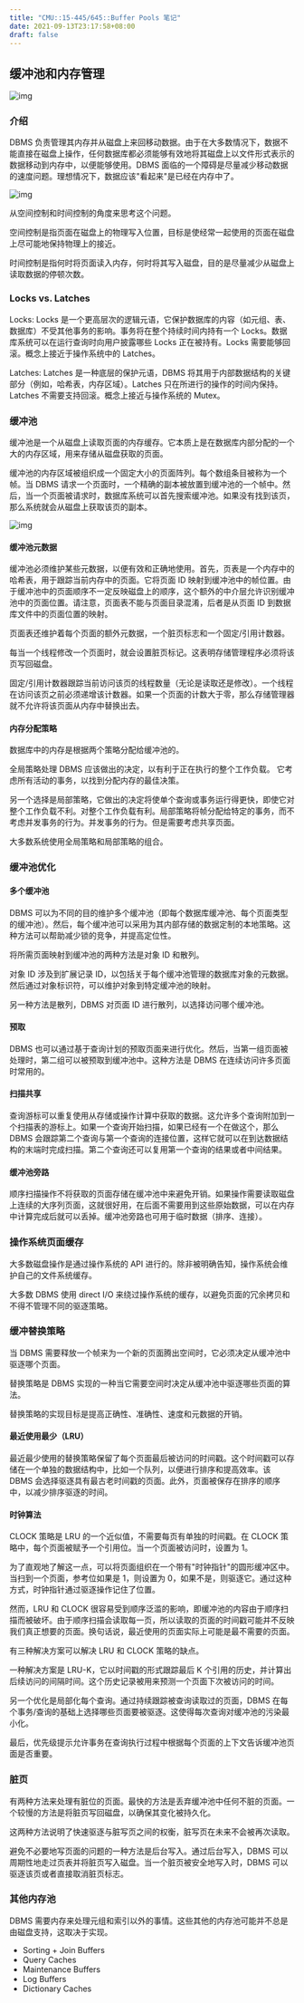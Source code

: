 ```yaml
---
title: "CMU::15-445/645::Buffer Pools 笔记"
date: 2021-09-13T23:17:58+08:00
draft: false
---
```


## 缓冲池和内存管理

![img](https://i.imgur.com/whxG5l3.png)

### 介绍

DBMS 负责管理其内存并从磁盘上来回移动数据。由于在大多数情况下，数据不能直接在磁盘上操作，任何数据库都必须能够有效地将其磁盘上以文件形式表示的数据移动到内存中，以便能够使用。DBMS 面临的一个障碍是尽量减少移动数据的速度问题。理想情况下，数据应该"看起来"是已经在内存中了。

![img](https://i.imgur.com/DZFIdeg.png)

从空间控制和时间控制的角度来思考这个问题。

空间控制是指页面在磁盘上的物理写入位置，目标是使经常一起使用的页面在磁盘上尽可能地保持物理上的接近。

时间控制是指何时将页面读入内存，何时将其写入磁盘，目的是尽量减少从磁盘上读取数据的停顿次数。

### Locks vs. Latches

Locks: Locks 是一个更高层次的逻辑元语，它保护数据库的内容（如元组、表、数据库）不受其他事务的影响。事务将在整个持续时间内持有一个 Locks。数据库系统可以在运行查询时向用户披露哪些 Locks 正在被持有。Locks 需要能够回滚。概念上接近于操作系统中的 Latches。

Latches: Latches 是一种底层的保护元语，DBMS 将其用于内部数据结构的关键部分（例如，哈希表，内存区域）。Latches 只在所进行的操作的时间内保持。Latches 不需要支持回滚。概念上接近与操作系统的 Mutex。

### 缓冲池

缓冲池是一个从磁盘上读取页面的内存缓存。它本质上是在数据库内部分配的一个大的内存区域，用来存储从磁盘获取的页面。

缓冲池的内存区域被组织成一个固定大小的页面阵列。每个数组条目被称为一个帧。当 DBMS 请求一个页面时，一个精确的副本被放置到缓冲池的一个帧中。然后，当一个页面被请求时，数据库系统可以首先搜索缓冲池。如果没有找到该页，那么系统就会从磁盘上获取该页的副本。

![img](https://i.imgur.com/pxyMuES.png)

#### 缓冲池元数据

缓冲池必须维护某些元数据，以便有效和正确地使用。首先，页表是一个内存中的哈希表，用于跟踪当前内存中的页面。它将页面 ID 映射到缓冲池中的帧位置。由于缓冲池中的页面顺序不一定反映磁盘上的顺序，这个额外的中介层允许识别缓冲池中的页面位置。请注意，页面表不能与页面目录混淆，后者是从页面 ID 到数据库文件中的页面位置的映射。

页面表还维护着每个页面的额外元数据，一个脏页标志和一个固定/引用计数器。

每当一个线程修改一个页面时，就会设置脏页标记。这表明存储管理程序必须将该页写回磁盘。

固定/引用计数器跟踪当前访问该页的线程数量（无论是读取还是修改）。一个线程在访问该页之前必须递增该计数器。如果一个页面的计数大于零，那么存储管理器就不允许将该页面从内存中替换出去。

#### 内存分配策略

数据库中的内存是根据两个策略分配给缓冲池的。

全局策略处理 DBMS 应该做出的决定，以有利于正在执行的整个工作负载。 它考虑所有活动的事务，以找到分配内存的最佳决策。

另一个选择是局部策略，它做出的决定将使单个查询或事务运行得更快，即使它对整个工作负载不利。对整个工作负载有利。局部策略将帧分配给特定的事务，而不考虑并发事务的行为。并发事务的行为。但是需要考虑共享页面。

大多数系统使用全局策略和局部策略的组合。

### 缓冲池优化

#### 多个缓冲池

DBMS 可以为不同的目的维护多个缓冲池（即每个数据库缓冲池、每个页面类型的缓冲池）。然后，每个缓冲池可以采用为其内部存储的数据定制的本地策略。这种方法可以帮助减少锁的竞争，并提高定位性。

将所需页面映射到缓冲池的两种方法是对象 ID 和散列。

对象 ID 涉及到扩展记录 ID，以包括关于每个缓冲池管理的数据库对象的元数据。然后通过对象标识符，可以维护对象到特定缓冲池的映射。

另一种方法是散列，DBMS 对页面 ID 进行散列，以选择访问哪个缓冲池。

#### 预取

DBMS 也可以通过基于查询计划的预取页面来进行优化。然后，当第一组页面被处理时，第二组可以被预取到缓冲池中。这种方法是 DBMS 在连续访问许多页面时常用的。

#### 扫描共享

查询游标可以重复使用从存储或操作计算中获取的数据。这允许多个查询附加到一个扫描表的游标上。如果一个查询开始扫描，如果已经有一个在做这个，那么 DBMS 会跟踪第二个查询与第一个查询的连接位置，这样它就可以在到达数据结构的末端时完成扫描。第二个查询还可以复用第一个查询的结果或者中间结果。

#### 缓冲池旁路

顺序扫描操作不将获取的页面存储在缓冲池中来避免开销。如果操作需要读取磁盘上连续的大序列页面，这就很好用，在后面不需要用到这些原始数据，可以在内存中计算完成后就可以丢掉。缓冲池旁路也可用于临时数据（排序、连接）。

### 操作系统页面缓存

大多数磁盘操作是通过操作系统的 API 进行的。除非被明确告知，操作系统会维护自己的文件系统缓存。

大多数 DBMS 使用 direct I/O 来绕过操作系统的缓存，以避免页面的冗余拷贝和不得不管理不同的驱逐策略。

### 缓冲替换策略

当 DBMS 需要释放一个帧来为一个新的页面腾出空间时，它必须决定从缓冲池中驱逐哪个页面。

替换策略是 DBMS 实现的一种当它需要空间时决定从缓冲池中驱逐哪些页面的算法。

替换策略的实现目标是提高正确性、准确性、速度和元数据的开销。

#### 最近使用最少（LRU）

最近最少使用的替换策略保留了每个页面最后被访问的时间戳。这个时间戳可以存储在一个单独的数据结构中，比如一个队列，以便进行排序和提高效率。该 DBMS 会选择驱逐具有最古老时间戳的页面。此外，页面被保存在排序的顺序中，以减少排序驱逐的时间。

#### 时钟算法

CLOCK 策略是 LRU 的一个近似值，不需要每页有单独的时间戳。在 CLOCK 策略中，每个页面被赋予一个引用位。当一个页面被访问时，设置为 1。

为了直观地了解这一点，可以将页面组织在一个带有"时钟指针"的圆形缓冲区中。当扫到一个页面，参考位如果是 1，则设置为 0，如果不是，则驱逐它。通过这种方式，时钟指针通过驱逐操作记住了位置。

然而，LRU 和 CLOCK 很容易受到顺序泛滥的影响，即缓冲池的内容由于顺序扫描而被破坏。由于顺序扫描会读取每一页，所以读取的页面的时间戳可能并不反映我们真正想要的页面。换句话说，最近使用的页面实际上可能是最不需要的页面。

有三种解决方案可以解决 LRU 和 CLOCK 策略的缺点。

一种解决方案是 LRU-K，它以时间戳的形式跟踪最后 K 个引用的历史，并计算出后续访问的间隔时间。这个历史记录被用来预测一个页面下次被访问的时间。

另一个优化是局部化每个查询。通过持续跟踪被查询读取过的页面，DBMS 在每个事务/查询的基础上选择哪些页面要被驱逐。这使得每次查询对缓冲池的污染最小化。

最后，优先级提示允许事务在查询执行过程中根据每个页面的上下文告诉缓冲池页面是否重要。

### 脏页

有两种方法来处理有脏位的页面。最快的方法是丢弃缓冲池中任何不脏的页面。一个较慢的方法是将脏页写回磁盘，以确保其变化被持久化。

这两种方法说明了快速驱逐与脏写页之间的权衡，脏写页在未来不会被再次读取。

避免不必要地写页面的问题的一种方法是后台写入。通过后台写入，DBMS 可以周期性地走过页表并将脏页写入磁盘。当一个脏页被安全地写入时，DBMS 可以驱逐该页或者直接取消脏页标志。

### 其他内存池

DBMS 需要内存来处理元组和索引以外的事情。这些其他的内存池可能并不总是由磁盘支持，这取决于实现。

- Sorting + Join Buffers
- Query Caches
- Maintenance Buffers
- Log Buffers
- Dictionary Caches
